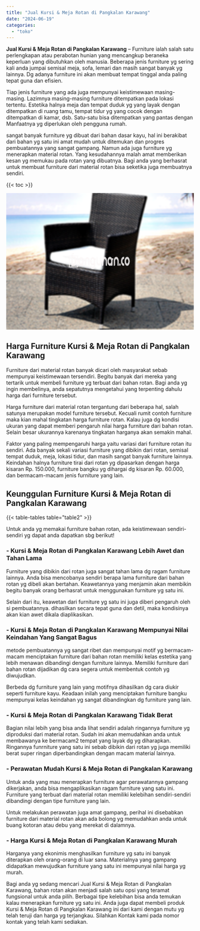 ```yaml
---
title: "Jual Kursi & Meja Rotan di Pangkalan Karawang"
date: "2024-06-19"
categories: 
  - "toko"
---
```


**Jual Kursi & Meja Rotan di Pangkalan Karawang** – Furniture ialah salah satu perlengkapan atau perabotan hunian yang mencangkup beraneka keperluan yang dibutuhkan oleh manusia. Beberapa jenis furniture yg sering kali anda jumpai semisal meja, sofa, lemari dan masih sangat banyak yg lainnya. Dg adanya furniture ini akan membuat tempat tinggal anda paling tepat guna dan efisien.

Tiap jenis furniture yang ada juga mempunyai keistimewaan masing-masing. Lazimnya masing-masing furniture ditempatkan pada lokasi tertentu. Estetika halnya meja dan tempat duduk yg yang layak dengan ditempatkan di ruang tamu, tempat tidur yg yang cocok dengan ditempatkan di kamar, dsb. Satu-satu bisa ditempatkan yang pantas dengan Manfaatnya yg diperlukan oleh pengguna rumah.

sangat banyak furniture yg dibuat dari bahan dasar kayu, hal ini berakibat dari bahan yg satu ini amat mudah untuk ditemukan dan progres pembuatannya yang sangat gampang. Namun ada juga furniture yg menerapkan material rotan. Yang kesudahannya malah amat memberikan kesan yg memukau pada rotan yang dibuatnya. Bagi anda yang berhasrat untuk membuat furniture dari material rotan bisa seketika juga membuatnya sendiri.

{{< toc >}}

![Jual Kursi & Meja Rotan di Pangkalan Karawang](/images/kursi-meja-rotan-murah34.png)

## Harga Furniture Kursi & Meja Rotan di Pangkalan Karawang

Furniture dari material rotan banyak dicari oleh masyarakat sebab mempunyai keistimewaan tersendiri. Begitu banyak dari mereka yang tertarik untuk membeli furniture yg terbuat dari bahan rotan. Bagi anda yg ingin membelinya, anda sepatutnya mengetahui yang terpenting dahulu harga dari furniture tersebut.

Harga furniture dari material rotan tergantung dari beberapa hal, salah satunya merupakan model furniture tersebut. Kecuali rumit contoh furniture maka kian mahal tingkatan harga furniture rotan. Kalau juga dg kondisi ukuran yang dapat memberi pengaruh nilai harga furniture dari bahan rotan. Selain besar ukurannya karenanya tingkatan harganya akan semakin mahal.

Faktor yang paling mempengaruhi harga yaitu variasi dari furniture rotan itu sendiri. Ada banyak sekali variasi furniture yang dibikin dari rotan, semisal tempat duduk, meja, lokasi tidur, dan masih sangat banyak furniture lainnya. Keindahan halnya furniture tirai dari rotan yg dipasarkan dengan harga kisaran Rp. 150.000, furniture bangku yg dihargai dg kisaran Rp. 60.000, dan bermacam-macam jenis furniture yang lain.

## Keunggulan Furniture Kursi & Meja Rotan di Pangkalan Karawang

{{< table-tables table="table2" >}}

Untuk anda yg memakai furniture bahan rotan, ada keistimewaan sendiri-sendiri yg dapat anda dapatkan sbg berikut!

### \- Kursi & Meja Rotan di Pangkalan Karawang Lebih Awet dan Tahan Lama

Furniture yang dibikin dari rotan juga sangat tahan lama dg ragam furniture lainnya. Anda bisa mencobanya sendiri berapa lama furniture dari bahan rotan yg dibeli akan bertahan. Keawetannya yang menjamin akan membikin begitu banyak orang berhasrat untuk menggunakan furniture yg satu ini.

Selain dari itu, keawetan dari furniture yg satu ini juga diberi pengaruh oleh si pembuatannya. dihasilkan secara tepat guna dan detil, maka kondisinya akan kian awet dikala diaplikasikan.

### \- Kursi & Meja Rotan di Pangkalan Karawang Mempunyai Nilai Keindahan Yang Sangat Bagus

metode pembuatannya yg sangat ribet dan mempunyai motif yg bermacam-macam menciptakan furniture dari bahan rotan memiliki kelas estetika yang lebih menawan dibandingi dengan furniture lainnya. Memiliki furniture dari bahan rotan dijadikan dg cara segera untuk membentuk contoh yg diwujudkan.

Berbeda dg furniture yang lain yang motifnya dihasilkan dg cara diukir seperti furniture kayu. Keadaan inilah yang menciptakan furniture bangku mempunyai kelas keindahan yg sangat dibandingkan dg furniture yang lain.

### \- Kursi & Meja Rotan di Pangkalan Karawang Tidak Berat

Bagian nilai lebih yang bisa anda lihat sendiri adalah ringannya furniture yg diproduksi dari material rotan. Sudah ini akan memudahkan anda untuk membawanya ke bermacam2 tempat yang layak dg yg diharapkan. Ringannya funrniture yang satu ini sebab dibikin dari rotan yg juga memiliki berat super ringan diperbandingkan dengan macam material lainnya.

### \- Perawatan Mudah Kursi & Meja Rotan di Pangkalan Karawang

Untuk anda yang mau menerapkan furniture agar perawatannya gampang dikerjakan, anda bisa mengaplikasikan ragam furniture yang satu ini. Furniture yang terbuat dari material rotan memiliki kelebihan sendiri-sendiri dibandingi dengan tipe furniture yang lain.

Untuk melakukan perawatan juga amat gampang, perihal ini disebabkan furniture dari material rotan akan ada bolong yg memudahkan anda untuk buang kotoran atau debu yang merekat di dalamnya.

### \- Harga Kursi & Meja Rotan di Pangkalan Karawang Murah

Harganya yang ekonimis menghasilkan furniture yg satu ini banyak diterapkan oleh orang-orang di luar sana. Materialnya yang gampang didapatkan mewujudkan furniture yang satu ini mempunyai nilai harga yg murah.

Bagi anda yg sedang mencari Jual Kursi & Meja Rotan di Pangkalan Karawang, bahan rotan akan menjadi salah satu opsi yang teramat fungsional untuk anda pilih. Berbagai tipe kelebihan bisa anda temukan kalau menerapkan furniture yg satu ini. Anda juga dapat membeli produk Kursi & Meja Rotan di Pangkalan Karawang ini dari kami dengan mutu yg telah teruji dan harga yg terjangkau. Silahkan Kontak kami pada nomor kontak yang telah kami sediakan.
